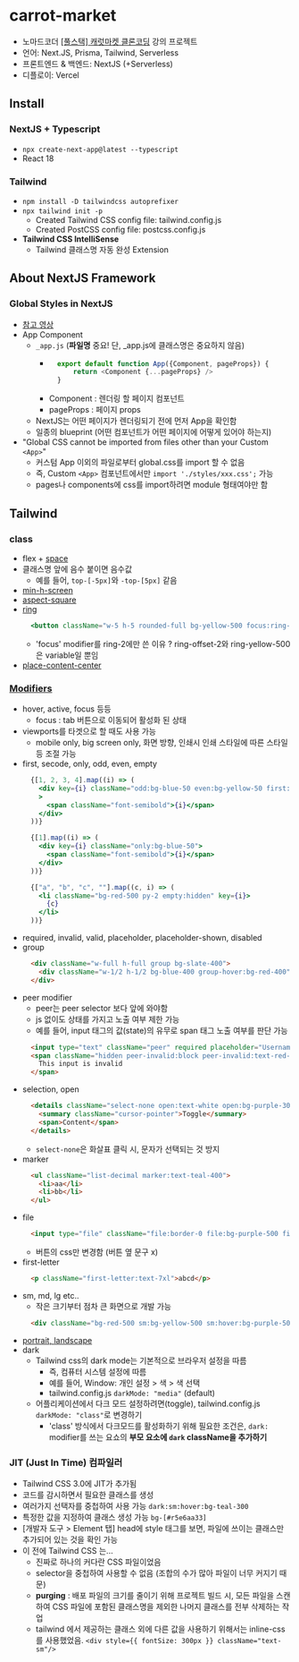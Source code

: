# carrot-market
* 노마드코더 [[풀스택] 캐럿마켓 클론코딩](https://nomadcoders.co/carrot-market) 강의 프로젝트
* 언어: Next.JS, Prisma, Tailwind, Serverless
* 프론트엔드 & 백엔드: NextJS (+Serverless)
* 디플로이: Vercel


## Install
### NextJS + Typescript
* `npx create-next-app@latest --typescript`
* React 18
### Tailwind
* `npm install -D tailwindcss autoprefixer`
* `npx tailwind init -p`
  * Created Tailwind CSS config file: tailwind.config.js
  * Created PostCSS config file: postcss.config.js
* **Tailwind CSS IntelliSense**
  * Tailwind 클래스명 자동 완성 Extension

## About NextJS Framework
### Global Styles in NextJS
  * [참고 영상](https://nomadcoders.co/nextjs-fundamentals/lectures/3443)
  * App Component
    * `_app.js` (**파일명** 중요! 단, _app.js에 클래스명은 중요하지 않음)
		* ```js
			export default function App({Component, pageProps}) {
				return <Component {...pageProps} />
			}
			```
        * Component : 렌더링 할 페이지 컴포넌트
        * pageProps : 페이지 props
    * NextJS는 어떤 페이지가 렌더링되기 전에 먼저 App을 확인함
    * 일종의 blueprint (어떤 컴포넌트가 어떤 페이지에 어떻게 있어야 하는지)
  * "Global CSS cannot be imported from files other than your Custom `<App>`"
    * 커스텀 App 이외의 파일로부터 global.css를 import 할 수 없음
    * 즉, Custom `<App>` 컴포넌트에서만 `import './styles/xxx.css';` 가능
    * pages나 components에 css를 import하려면 module 형태여야만 함

## Tailwind
### class 
* flex + [space](https://tailwindcss.com/docs/space)
* 클래스명 앞에 음수 붙이면 음수값
  * 예를 들어, `top-[-5px]`와 `-top-[5px]` 같음
* [min-h-screen](https://tailwindcss.com/docs/min-height#setting-the-minimum-height)
* [aspect-square](https://tailwindcss.com/docs/aspect-ratio#browser-support)
* [ring](https://tailwindcss.com/docs/ring-width)
  ```jsx
    <button className="w-5 h-5 rounded-full bg-yellow-500 focus:ring-2 ring-offset-2 ring-yellow-500 transition" />
  ```
  * 'focus' modifier를 ring-2에만 쓴 이유 ? ring-offset-2와 ring-yellow-500은 variable일 뿐임
* [place-content-center](https://tailwindcss.com/docs/place-content#center)

### [Modifiers](https://tailwindcss.com/docs/hover-focus-and-other-states)
* hover, active, focus 등등
  * focus : tab 버튼으로 이동되어 활성화 된 상태
* viewports를 타겟으로 할 때도 사용 가능
  * mobile only, big screen only, 화면 방향, 인쇄시 인쇄 스타일에 따른 스타일 등 조절 가능
* first, secode, only, odd, even, empty
  ```jsx
    {[1, 2, 3, 4].map((i) => (
      <div key={i} className="odd:bg-blue-50 even:bg-yellow-50 first:bg-teal-50 last:bg-amber-50"
      >
        <span className="font-semibold">{i}</span>
      </div>
    ))}
  ```
  ```jsx
    {[1].map((i) => (
      <div key={i} className="only:bg-blue-50">
        <span className="font-semibold">{i}</span>
      </div>
    ))}
  ```
  ```jsx
    {["a", "b", "c", ""].map((c, i) => (
      <li className="bg-red-500 py-2 empty:hidden" key={i}>
        {c}
      </li>
    ))}
  ```
* required, invalid, valid, placeholder, placeholder-shown, disabled
* group
  ```html
    <div className="w-full h-full group bg-slate-400">
      <div className="w-1/2 h-1/2 bg-blue-400 group-hover:bg-red-400">hi</div>
    </div>
  ```
* peer modifier
  * peer는 peer selector 보다 앞에 와야함
  * js 없이도 상태를 가지고 노출 여부 제한 가능
  * 예를 들어, input 태그의 값(state)의 유무로 span 태그 노출 여부를 판단 가능
  ```html
    <input type="text" className="peer" required placeholder="Username" />
    <span className="hidden peer-invalid:block peer-invalid:text-red-500">
      This input is invalid
    </span>
  ```
* selection, open
  ```html
    <details className="select-none open:text-white open:bg-purple-300">
      <summary className="cursor-pointer">Toggle</summary>
      <span>Content</span>
    </details>
  ```
  * `select-none`은 화살표 클릭 시, 문자가 선택되는 것 방지
* marker
  ```html
    <ul className="list-decimal marker:text-teal-400">
      <li>aa</li>
      <li>bb</li>
    </ul>
  ```
* file
  ```html
    <input type="file" className="file:border-0 file:bg-purple-500 file:hover:bg-red-400" />
  ```
  * 버튼의 css만 변경함 (버튼 옆 문구 x)
* first-letter
  ```html
    <p className="first-letter:text-7xl">abcd</p>
  ```
* sm, md, lg etc..
  * 작은 크기부터 점차 큰 화면으로 개발 가능
  ```html
    <div className="bg-red-500 sm:bg-yellow-500 sm:hover:bg-purple-500 md:bg-green-500">abcd</p>
  ```
* [portrait, landscape](https://tailwindcss.com/docs/hover-focus-and-other-states#viewport-orientation)
* dark
  * Tailwind css의 dark mode는 기본적으로 브라우저 설정을 따름
    * 즉, 컴퓨터 시스템 설정에 따름
    * 예를 들어, Window: 개인 설정 > 색 > 색 선택
    * tailwind.config.js `darkMode: "media"` (default)
  * 어플리케이션에서 다크 모드 설정하려면(toggle), tailwind.config.js  `darkMode: "class"`로 변경하기
    * 'class' 방식에서 다크모드를 활성화하기 위해 필요한 조건은, `dark:` modifier를 쓰는 요쇼의 **부모 요소에 `dark` className을 추가하기**

### JIT (Just In Time) 컴파일러
* Tailwind CSS 3.0에 JIT가 추가됨
* 코드를 감시하면서 필요한 클래스를 생성
* 여러가지 선택자를 중첩하여 사용 가능 `dark:sm:hover:bg-teal-300`
* 특정한 값을 지정하여 클래스 생성 가능 `bg-[#r5e6aa33]`
* [개발자 도구 > Element 탭] head에 style 태그를 보면, 파일에 쓰이는 클래스만 추가되어 있는 것을 확인 가능
* 이 전에 Tailwind CSS 는...
  * 진짜로 하나의 커다란 CSS 파일이었음
  * selector을 중첩하여 사용할 수 없음 (조합의 수가 많아 파일이 너무 커지기 때문)
  * **purging** : 배포 파일의 크기를 줄이기 위해 프로젝트 빌드 시, 모든 파일을 스캔하여 CSS 파일에 포함된 클래스명을 제외한 나머지 클래스를 전부 삭제하는 작업
  * tailwind 에서 제공하는 클래스 외에 다른 값을 사용하기 위해서는 inline-css를 사용했었음. `<div style={{ fontSize: 300px }} className="text-sm"/>`